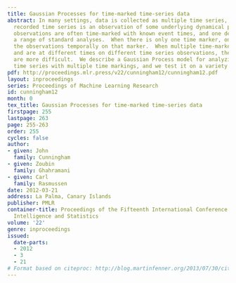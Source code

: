 ```yaml
---
title: Gaussian Processes for time-marked time-series data
abstract: In many settings, data is collected as multiple time series, where each
  recorded time series is an observation of some underlying dynamical process of interest.  These
  observations are often time-marked with known event times, and one desires to do
  a range of standard analyses.  When there is only one time marker, one simply aligns
  the observations temporally on that marker.  When multiple time-markers are present
  and are at different times on different time series observations, these analyses
  are more difficult.  We describe a Gaussian Process model for analyzing multiple
  time series with multiple time markings, and we test it on a variety of data.
pdf: http://proceedings.mlr.press/v22/cunningham12/cunningham12.pdf
layout: inproceedings
series: Proceedings of Machine Learning Research
id: cunningham12
month: 0
tex_title: Gaussian Processes for time-marked time-series data
firstpage: 255
lastpage: 263
page: 255-263
order: 255
cycles: false
author:
- given: John
  family: Cunningham
- given: Zoubin
  family: Ghahramani
- given: Carl
  family: Rasmussen
date: 2012-03-21
address: La Palma, Canary Islands
publisher: PMLR
container-title: Proceedings of the Fifteenth International Conference on Artificial
  Intelligence and Statistics
volume: '22'
genre: inproceedings
issued:
  date-parts:
  - 2012
  - 3
  - 21
# Format based on citeproc: http://blog.martinfenner.org/2013/07/30/citeproc-yaml-for-bibliographies/
---
```

